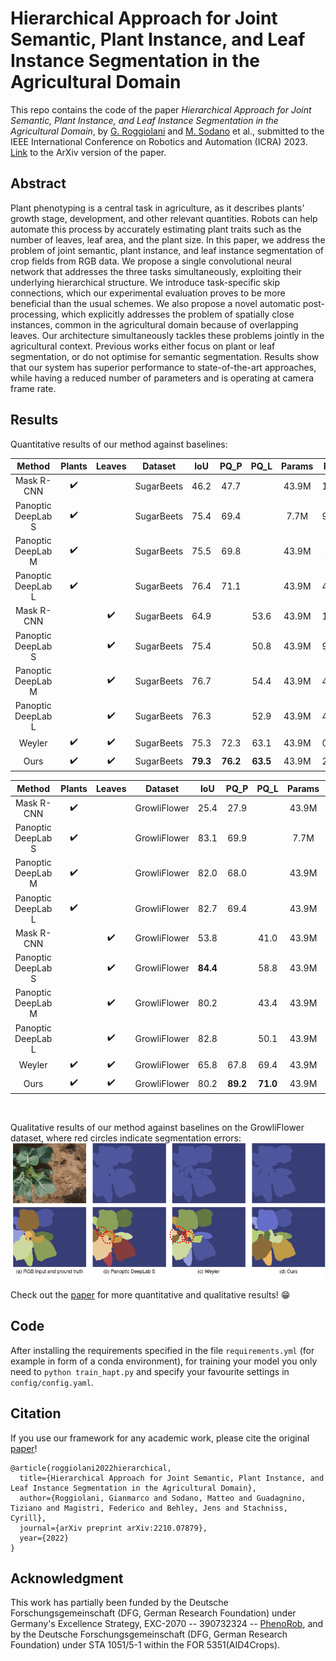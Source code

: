 # Hierarchical Approach for Joint Semantic, Plant Instance, and Leaf Instance Segmentation in the Agricultural Domain

This repo contains the code of the paper *Hierarchical Approach for Joint Semantic, Plant Instance, and Leaf Instance Segmentation in the Agricultural Domain*, by [G. Roggiolani](https://github.com/theroggio) and [M. Sodano](https://github.com/matteosodano) et al., submitted to the IEEE International Conference on Robotics and Automation (ICRA) 2023. [Link](https://arxiv.org/pdf/2210.07879.pdf) to the ArXiv version of the paper.

## Abstract
Plant phenotyping is a central task in agriculture, as it describes plants’  growth stage, development, and other relevant quantities. Robots can help automate this process by accurately estimating plant traits such as the number of leaves, leaf area, and the plant size. In this paper, we address the problem of joint semantic, plant instance, and leaf instance segmentation of crop fields from RGB data. We propose a single convolutional neural network that addresses the three tasks simultaneously, exploiting their underlying hierarchical structure. We introduce task-specific skip connections, which our experimental evaluation proves to be more beneficial than the usual schemes. We also propose a novel automatic post-processing, which explicitly addresses the problem of spatially close instances, common in the agricultural domain because of overlapping leaves. Our architecture simultaneously tackles these problems jointly in the agricultural context. Previous works either focus on plant or leaf segmentation, or do not optimise for semantic segmentation. Results show that our system has superior performance to state-of-the-art approaches, while having a reduced number of parameters and is operating at camera frame rate.

## Results
Quantitative results of our method against baselines:

|Method|Plants|Leaves|Dataset|IoU|PQ_P|PQ_L|Params|FPS|
|:------:|:-------:|:------:|:-----:|:-----:|:-----:|:-----:|:-----:|:-----:|
|Mask R-CNN|:heavy_check_mark:||SugarBeets|46.2|47.7||43.9M|13.5|
|Panoptic DeepLab S|:heavy_check_mark:||SugarBeets|75.4|69.4||7.7M|93.5|
|Panoptic DeepLab M|:heavy_check_mark:||SugarBeets|75.5|69.8||43.9M|4.7|
|Panoptic DeepLab L|:heavy_check_mark:||SugarBeets|76.4|71.1||43.9M|48.4|
|Mask R-CNN||:heavy_check_mark:|SugarBeets|64.9||53.6|43.9M|13.4|
|Panoptic DeepLab S||:heavy_check_mark:|SugarBeets|75.4||50.8|43.9M|93.7|
|Panoptic DeepLab M||:heavy_check_mark:|SugarBeets|76.7||54.4|43.9M|49.1|
|Panoptic DeepLab L||:heavy_check_mark:|SugarBeets|76.3||52.9|43.9M|48.5|
|Weyler|:heavy_check_mark:|:heavy_check_mark:|SugarBeets|75.3|72.3|63.1|43.9M|0.24|
|Ours|:heavy_check_mark:|:heavy_check_mark:|SugarBeets|**79.3**|**76.2**|**63.5**|43.9M|26.3|

|Method|Plants|Leaves|Dataset|IoU|PQ_P|PQ_L|Params|FPS|
|:------:|:-------:|:------:|:-----:|:-----:|:-----:|:-----:|:-----:|:-----:|
|Mask R-CNN|:heavy_check_mark:||GrowliFlower|25.4|27.9||43.9M|9.6|
|Panoptic DeepLab S|:heavy_check_mark:||GrowliFlower|83.1|69.9||7.7M|43.4|
|Panoptic DeepLab M|:heavy_check_mark:||GrowliFlower|82.0|68.0||43.9M|47.6|
|Panoptic DeepLab L|:heavy_check_mark:||GrowliFlower|82.7|69.4||43.9M|23.8|
|Mask R-CNN||:heavy_check_mark:|GrowliFlower|53.8||41.0|43.9M|16.2|
|Panoptic DeepLab S||:heavy_check_mark:|GrowliFlower|**84.4**||58.8|43.9M|76.5|
|Panoptic DeepLab M||:heavy_check_mark:|GrowliFlower|80.2||43.4|43.9M|41.6|
|Panoptic DeepLab L||:heavy_check_mark:|GrowliFlower|82.8||50.1|43.9M|30.3|
|Weyler|:heavy_check_mark:|:heavy_check_mark:|GrowliFlower|65.8|67.8|69.4|43.9M|0.53|
|Ours|:heavy_check_mark:|:heavy_check_mark:|GrowliFlower|80.2|**89.2**|**71.0**|43.9M|26.3|

<br/>

Qualitative results of our method against baselines on the GrowliFlower dataset, where red circles indicate segmentation errors:
![results](pics/growli.png)

Check out the [paper]() for more quantitative and qualitative results! :grin:


## Code
After installing the requirements specified in the file `requirements.yml` (for example in form of a conda environment), for training your model you only need to `python train_hapt.py` and specify your favourite settings in `config/config.yaml`.


## Citation
If you use our framework for any academic work, please cite the original [paper](https://arxiv.org/pdf/2210.07879.pdf)!

```
@article{roggiolani2022hierarchical,
  title={Hierarchical Approach for Joint Semantic, Plant Instance, and Leaf Instance Segmentation in the Agricultural Domain},
  author={Roggiolani, Gianmarco and Sodano, Matteo and Guadagnino, Tiziano and Magistri, Federico and Behley, Jens and Stachniss, Cyrill},
  journal={arXiv preprint arXiv:2210.07879},
  year={2022}
}
```

## Acknowledgment
This work has partially been funded by the Deutsche Forschungsgemeinschaft (DFG, German Research Foundation) under Germany's Excellence Strategy, EXC-2070 -- 390732324 -- [PhenoRob](https://www.phenorob.de/), and by the Deutsche Forschungsgemeinschaft (DFG, German Research Foundation) under STA 1051/5-1 within the FOR 5351(AID4Crops).
